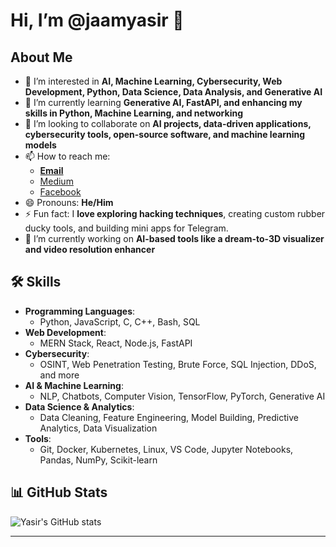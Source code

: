 # Hi, I’m **@jaamyasir** 👋

## About Me
- 👀 I’m interested in **AI, Machine Learning, Cybersecurity, Web Development, Python, Data Science, Data Analysis, and Generative AI**  
- 🌱 I’m currently learning **Generative AI, FastAPI, and enhancing my skills in Python, Machine Learning, and networking**  
- 💞️ I’m looking to collaborate on **AI projects, data-driven applications, cybersecurity tools, open-source software, and machine learning models**  
- 📫 How to reach me:  
  - **[Email](mailto:teamhackpulse@duck.com)**  
  - [Medium](https://jamyasir.medium.com)  
  - [Facebook](https://www.facebook.com/jamyasir0010)  
- 😄 Pronouns: **He/Him**  
- ⚡ Fun fact: I **love exploring hacking techniques**, creating custom rubber ducky tools, and building mini apps for Telegram.  
- 🔭 I’m currently working on **AI-based tools like a dream-to-3D visualizer and video resolution enhancer**  

## 🛠️ Skills
- **Programming Languages**:  
  - Python, JavaScript, C, C++, Bash, SQL  
- **Web Development**:  
  - MERN Stack, React, Node.js, FastAPI  
- **Cybersecurity**:  
  - OSINT, Web Penetration Testing, Brute Force, SQL Injection, DDoS, and more  
- **AI & Machine Learning**:  
  - NLP, Chatbots, Computer Vision, TensorFlow, PyTorch, Generative AI  
- **Data Science & Analytics**:  
  - Data Cleaning, Feature Engineering, Model Building, Predictive Analytics, Data Visualization  
- **Tools**:  
  - Git, Docker, Kubernetes, Linux, VS Code, Jupyter Notebooks, Pandas, NumPy, Scikit-learn  

## 📊 GitHub Stats
![Yasir's GitHub stats](https://github-readme-stats.vercel.app/api?username=jaamyasir&show_icons=true&theme=radical)

---

<!---  
jaamyasir/jaamyasir is a ✨ special ✨ repository because its `README.md` (this file) appears on your GitHub profile.  
You can click the Preview link to take a look at your changes.  
--->
